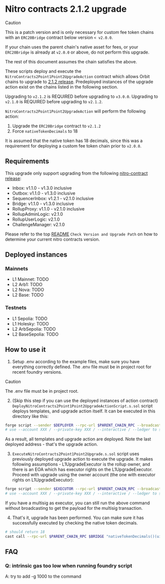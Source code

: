 # Nitro contracts 2.1.2 upgrade

> [!CAUTION]
> This is a patch version and is only necessary for custom fee token chains with an `ERC20Bridge` contract below version `< v2.0.0`.
> 
> If your chain uses the parent chain's native asset for fees, or your `ERC20Bridge` is already at `v2.0.0` or above, do not perform this upgrade.
>
> The rest of this document assumes the chain satisfies the above.

These scripts deploy and execute the `NitroContracts2Point1Point2UpgradeAction` contract which allows Orbit chains to upgrade to [2.1.2 release](https://github.com/OffchainLabs/nitro-contracts/releases/tag/v2.1.2). Predeployed instances of the upgrade action exist on the chains listed in the following section.

Upgrading to `v2.1.2` is REQUIRED before upgrading to `v3.0.0`. Upgrading to `v2.1.0` is REQUIRED before upgrading to `v2.1.2`.

`NitroContracts2Point1Point2UpgradeAction` will perform the following action:

1. Upgrade the `ERC20Bridge` contract to `v2.1.2`
1. Force `nativeTokenDecimals` to 18

It is assumed that the native token has 18 decimals, since this was a requirement for deploying a custom fee token chain prior to `v2.0.0`.

## Requirements

This upgrade only support upgrading from the following [nitro-contract release](https://github.com/OffchainLabs/nitro-contracts/releases):

- Inbox: v1.1.0 - v1.3.0 inclusive
- Outbox: v1.1.0 - v1.3.0 inclusive
- SequencerInbox: v1.2.1 - v2.1.0 inclusive
- Bridge: v1.1.0 - v1.3.0 inclusive
- RollupProxy: v1.1.0 - v2.1.0 inclusive
- RollupAdminLogic: v2.1.0
- RollupUserLogic: v2.1.0
- ChallengeManager: v2.1.0

Please refer to the top [README](/README.md#check-version-and-upgrade-path) `Check Version and Upgrade Path` on how to determine your current nitro contracts version.

## Deployed instances

### Mainnets
- L1 Mainnet: TODO
- L2 Arb1: TODO
- L2 Nova: TODO
- L2 Base: TODO

### Testnets
- L1 Sepolia: TODO
- L1 Holesky: TODO
- L2 ArbSepolia: TODO
- L2 BaseSepolia: TODO

## How to use it

1. Setup .env according to the example files, make sure you have everything correctly defined. The .env file must be in project root for recent foundry versions.

> [!CAUTION]
> The .env file must be in project root.

2. (Skip this step if you can use the deployed instances of action contract)
   `DeployNitroContracts2Point1Point2UpgradeActionScript.s.sol` script deploys templates, and upgrade action itself. It can be executed in this directory like this:

```bash
forge script --sender $DEPLOYER --rpc-url $PARENT_CHAIN_RPC --broadcast --slow DeployNitroContracts2Point1Point2UpgradeActionScript -vvv --verify --skip-simulation
# use --account XXX / --private-key XXX / --interactive / --ledger to set the account to send the transaction from
```

As a result, all templates and upgrade action are deployed. Note the last deployed address - that's the upgrade action.

3. `ExecuteNitroContracts2Point1Point2Upgrade.s.sol` script uses previously deployed upgrade action to execute the upgrade. It makes following assumptions - L1UpgradeExecutor is the rollup owner, and there is an EOA which has executor rights on the L1UpgradeExecutor. Proceed with upgrade using the owner account (the one with executor rights on L1UpgradeExecutor):

```bash
forge script --sender $EXECUTOR --rpc-url $PARENT_CHAIN_RPC --broadcast ExecuteNitroContracts2Point1Point2UpgradeScript -vvv
# use --account XXX / --private-key XXX / --interactive / --ledger to set the account to send the transaction from
```

If you have a multisig as executor, you can still run the above command without broadcasting to get the payload for the multisig transaction.

4. That's it, upgrade has been performed. You can make sure it has successfully executed by checking the native token decimals.

```bash
# should return 18
cast call --rpc-url $PARENT_CHAIN_RPC $BRIDGE "nativeTokenDecimals()(uint8)"
```

## FAQ

### Q: intrinsic gas too low when running foundry script

A: try to add -g 1000 to the command

